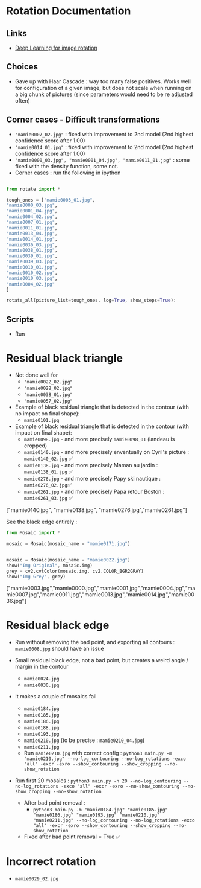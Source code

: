 # Rotation Documentation

## Links

- [Deep Learning for image rotation](https://medium.com/analytics-vidhya/how-to-auto-rotate-the-image-using-deep-learning-c34b2e0e157d)

## Choices

- Gave up with Haar Cascade : way too many false positives. Works well for configuration of a given image, but does not scale when running on a big chunk of pictures (since parameters would need to be re adjusted often)


## Corner cases - Difficult transformations

- `"mamie0007_02.jpg"` : fixed with improvement to 2nd model (2nd highest confidence score after 1.00)
- `"mamie0014_01.jpg"` : fixed with improvement to 2nd model (2nd highest confidence score after 1.00)
- `"mamie0000_03.jpg", "mamie0001_04.jpg", "mamie0011_01.jpg"` : some fixed with the density function, some not.
- Corner cases : run the following in ipython

```python

from rotate import *

tough_ones = ["mamie0003_01.jpg",
"mamie0000_03.jpg",
"mamie0001_04.jpg",
"mamie0004_02.jpg",
"mamie0007_01.jpg",
"mamie0011_01.jpg",
"mamie0013_04.jpg",
"mamie0014_01.jpg",
"mamie0036_03.jpg",
"mamie0038_01.jpg",
"mamie0039_01.jpg",
"mamie0039_03.jpg",
"mamie0010_01.jpg",
"mamie0010_02.jpg",
"mamie0010_03.jpg",
"mamie0004_02.jpg"
]

rotate_all(picture_list=tough_ones, log=True, show_steps=True):

```

## Scripts 

- Run 

# Residual black triangle

- Not done well for
  - `"mamie0022_02.jpg"`
  - `"mamie0028_02.jpg"`
  - `"mamie0038_01.jpg"`
  - `"mamie0057_02.jpg"`
- Example of black residual triangle that is detected in the contour (with no impact on final shape):
  - `mamie0101.jpg`
- Example of black residual triangle that is detected in the contour (with impact on final shape):
  - `mamie0098.jpg` - and more precisely `mamie0098_01` (landeau is cropped)
  - `mamie0140.jpg` - and more precisely enventually on Cyril's picture : `mamie0140_02.jpg` ✅
  - `mamie0138.jpg` - and more precisely Maman au jardin : `mamie0138_01.jpg` ✅
  - `mamie0276.jpg` - and more precisely Papy ski nautique : `mamie0276_02.jpg`✅
  - `mamie0261.jpg` - and more precisely Papa retour Boston : `mamie0261_03.jpg` ✅


["mamie0140.jpg", "mamie0138.jpg", "mamie0276.jpg","mamie0261.jpg"]


See the black edge entirely : 
```python
from Mosaic import *

mosaic = Mosaic(mosaic_name = "mamie0171.jpg")


mosaic = Mosaic(mosaic_name = "mamie0022.jpg")
show("Img Original", mosaic.img)
grey = cv2.cvtColor(mosaic.img, cv2.COLOR_BGR2GRAY)
show("Img Grey", grey)
```


["mamie0003.jpg","mamie0000.jpg","mamie0001.jpg","mamie0004.jpg","mamie0007.jpg","mamie0011.jpg","mamie0013.jpg","mamie0014.jpg","mamie0036.jpg"]

# Residual black edge

- Run without removing the bad point, and exporting all contours : `mamie0008.jpg` should have an issue 

- Small residual black edge, not a bad point, but creates a weird angle / margin in the contour
  - `mamie0024.jpg`
  - `mamie0030.jpg` 


- It makes a couple of mosaics fail
  - `mamie0184.jpg`
  - `mamie0185.jpg`
  - `mamie0186.jpg`
  - `mamie0188.jpg`
  - `mamie0193.jpg`
  - `mamie0210.jpg` (to be precise : `mamie0210_04.jpg`)
  - `mamie0211.jpg`
  - Run `mamie0210.jpg` with correct config : `python3 main.py -m "mamie0210.jpg" --no-log_contouring --no-log_rotations -exco "all" -excr -exro --show_contouring --show_cropping --no-show_rotation`
- Run first 20 mosaics : `python3 main.py -n 20 --no-log_contouring --no-log_rotations -exco "all" -excr -exro --no-show_contouring --no-show_cropping --no-show_rotation`
  - After bad point removal : 
    - `python3 main.py -m "mamie0184.jpg" "mamie0185.jpg" "mamie0186.jpg" "mamie0193.jpg" "mamie0210.jpg" "mamie0211.jpg" --no-log_contouring --no-log_rotations -exco "all" -excr -exro --show_contouring --show_cropping --no-show_rotation`
  - Fixed after bad point removal = True ✅

# Incorrect rotation

- `mamie0029_02.jpg`
